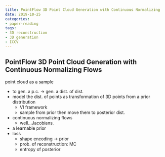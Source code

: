 ```yaml
---
title: PointFlow 3D Point Cloud Generation with Continuous Normalizing Flows
date: 2019-10-25
categories:
- paper-reading
tags:
- 3D reconstruction
- 3D generation
- ICCV
---
```


## PointFlow 3D Point Cloud Generation with Continuous Normalizing Flows

point cloud as a sample
- to gen. a p.c. -> gen. a dist. of dist.
- model the dist. of points as transformation of 3D points from a prior distribution
    - VI framework
    - sample from prior then move them to posterior dist.
- continuous normalizing flows
    - well...Jacobians.
- a learnable prior
- loss
    - shape encoding -> prior
    - prob. of reconstruction: MC
    - entropy of posterior
